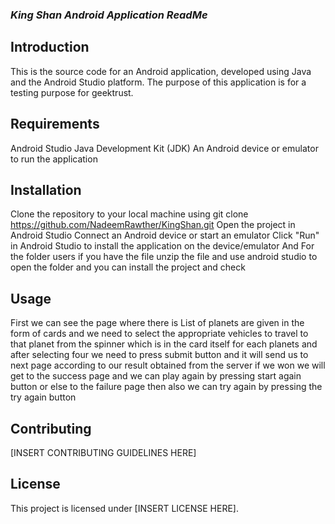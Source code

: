 ### ***King Shan Android Application ReadMe***

## **Introduction**
This is the source code for an Android application, 
developed using Java and the Android Studio platform. The purpose of this application is 
for a testing purpose for geektrust.

## **Requirements**
Android Studio
Java Development Kit (JDK)
An Android device or emulator to run the application

## **Installation**

Clone the repository to your local machine using git clone https://github.com/NadeemRawther/KingShan.git
Open the project in Android Studio
Connect an Android device or start an emulator
Click "Run" in Android Studio to install the application on the device/emulator
And For the folder users if you have the file unzip the file and use android studio to  open the folder 
and you can install the project and check 

## **Usage**
First we can see the page where there is List of planets are given in the form of cards
and we need to select the appropriate vehicles to travel to that planet from the spinner which is in 
the card itself for each planets and after selecting four we need to press submit button and it will 
send us to next page according to our result obtained from the server if we won we will get to the 
success page and we can play again by pressing start again button or else to the failure page then also 
we can try again by pressing the try again button 

## **Contributing**
[INSERT CONTRIBUTING GUIDELINES HERE]

## **License**
This project is licensed under [INSERT LICENSE HERE].
